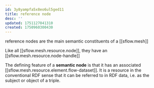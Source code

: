 ```yaml
---
id: 3y8yampfa5x8eo6ul5ged11
title: reference node
desc: ''
updated: 1751127041310
created: 1750960300430
---
```


reference nodes are the main semantic constituents of a [[sflow.mesh]]

Like all [[sflow.mesh.resource.node]], they have an [[sflow.mesh.resource.node-handle]]

The defining feature of a **semantic node** is that it has an associated [[sflow.mesh.resource.element.flow-dataset]]. It is a resource in the conventional RDF sense that it can be referred to in RDF data, i.e. as the subject or object of a triple.

